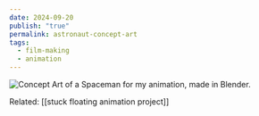 ```yaml
---
date: 2024-09-20
publish: "true"
permalink: astronaut-concept-art
tags:
  - film-making
  - animation
---
```

![Concept Art of a Spaceman for my animation, made in Blender.](https://www.dropbox.com/scl/fi/829zsyllfsi55v0maticz/astranaut-concept-art.png?rlkey=dsv6fraa98clpulnf3g4zd9ij&st=kjkdzo94&raw=1)

Related: [[stuck floating animation project]]